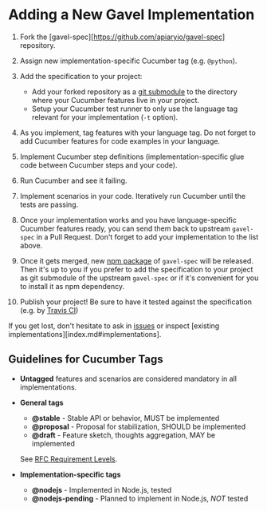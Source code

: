 # Adding a New Gavel Implementation

1.  Fork the [gavel-spec][https://github.com/apiaryio/gavel-spec] repository.
2.  Assign new implementation-specific Cucumber tag (e.g. `@python`).
3.  Add the specification to your project:

    - Add your forked repository as a [git submodule][] to the directory where your Cucumber features live in your project.
    - Setup your Cucumber test runner to only use the language tag relevant for your implementation (`-t` option).

4.  As you implement, tag features with your language tag. Do not forget to add Cucumber features for code examples in your language.
5.  Implement Cucumber step definitions (implementation-specific glue code between Cucumber steps and your code).
6.  Run Cucumber and see it failing.
7.  Implement scenarios in your code. Iteratively run Cucumber until the tests are passing.
8.  Once your implementation works and you have language-specific Cucumber features ready, you can send them back to upstream `gavel-spec` in a Pull Request. Don't forget to add your implementation to the list above.
9.  Once it gets merged, new [npm package][] of `gavel-spec` will be released. Then it's up to you if you prefer to add the specification to your project as git submodule of the upstream `gavel-spec` or if it's convenient for you to install it as npm dependency.
10. Publish your project! Be sure to have it tested against the specification (e.g. by [Travis CI][])

If you get lost, don't hesitate to ask in [issues][] or inspect [existing implementations][index.md#implementations].

## Guidelines for Cucumber Tags

-   **Untagged** features and scenarios are considered mandatory in all implementations.

-   **General tags**

    - **@stable** - Stable API or behavior, MUST be implemented
    - **@proposal** - Proposal for stabilization, SHOULD be implemented
    - **@draft** - Feature sketch, thoughts aggregation, MAY be implemented

    See [RFC Requirement Levels][].

-   **Implementation-specific tags**

    - **@nodejs** - Implemented in Node.js, tested
    - **@nodejs-pending** - Planned to implement in Node.js, _NOT_ tested


[git submodule]: https://git-scm.com/book/en/v2/Git-Tools-Submodules
[npm package]: https://www.npmjs.com/package/gavel-spec
[issues]: https://github.com/apiaryio/gavel-spec/issues
[Travis CI]: https://travis-ci.org/
[RFC Requirement Levels]: http://www.ietf.org/rfc/rfc2119.txt
